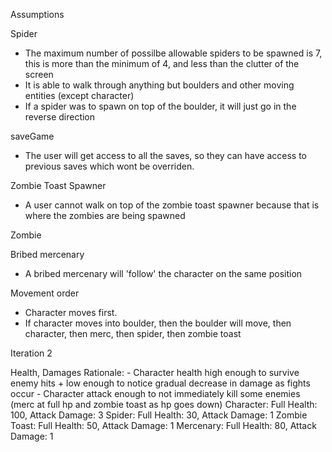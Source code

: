 Assumptions

Spider

- The maximum number of possilbe allowable spiders to be spawned is 7, this is more than the minimum of 4, and less than the clutter of the screen
- It is able to walk through anything but boulders and other moving entities (except character)
- If a spider was to spawn on top of the boulder, it will just go in the reverse direction

saveGame

- The user will get access to all the saves, so they can have access to previous saves which wont be overriden.

Zombie Toast Spawner

- A user cannot walk on top of the zombie toast spawner because that is where the zombies are being spawned

Zombie

Bribed mercenary

- A bribed mercenary will 'follow' the character on the same position

Movement order

- Character moves first.
- If character moves into boulder, then the boulder will move, then character, then merc, then spider, then zombie toast

Iteration 2

Health, Damages
Rationale:
    - Character health high enough to survive enemy hits + low enough to notice gradual decrease in damage as fights occur
    - Character attack enough to not immediately kill some enemies (merc at full hp and zombie toast as hp goes down)
Character: Full Health: 100, Attack Damage: 3
Spider: Full Health: 30, Attack Damage: 1
Zombie Toast: Full Health: 50, Attack Damage: 1
Mercenary: Full Health: 80, Attack Damage: 1

